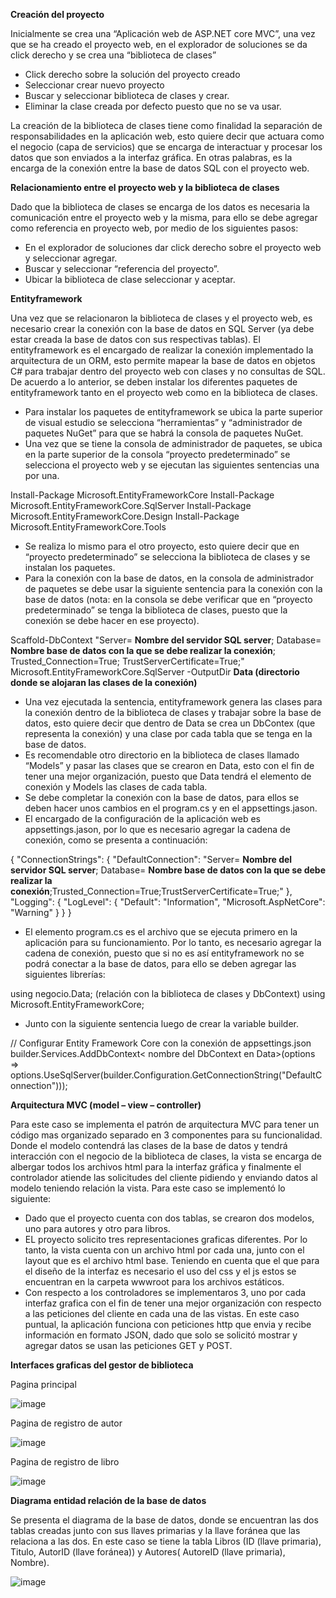 **Creación del proyecto**

Inicialmente se crea una “Aplicación web de ASP.NET core MVC”, una vez que se ha creado el proyecto web, en el explorador de soluciones se da click derecho y se crea una “biblioteca de clases”
- Click derecho sobre la solución del proyecto creado
-	Seleccionar crear nuevo proyecto
-	Buscar y seleccionar biblioteca de clases y crear.
-	Eliminar la clase creada por defecto puesto que no se va usar.
  
La creación de la biblioteca de clases tiene como finalidad la separación de responsabilidades en la aplicación web, esto quiere decir que actuara como el negocio (capa de servicios) que se encarga de interactuar y procesar los datos que son enviados a la interfaz gráfica. En otras palabras, es la encarga de la conexión entre la base de datos SQL con el proyecto web.

**Relacionamiento entre el proyecto web y la biblioteca de clases**

Dado que la biblioteca de clases se encarga de los datos es necesaria la comunicación entre el proyecto web y la misma, para ello se debe agregar como referencia en proyecto web, por medio de los siguientes pasos:
-	En el explorador de soluciones dar click derecho sobre el proyecto web y seleccionar agregar.
-	Buscar y seleccionar “referencia del proyecto”.
-	Ubicar la biblioteca de clase seleccionar y aceptar.

**Entityframework**

Una vez que se relacionaron la biblioteca de clases y el proyecto web, es necesario crear la conexión con la base de datos en SQL Server (ya debe estar creada la base de datos con sus respectivas tablas). El entityframework es el encargado de realizar la conexión implementado la arquitectura de un ORM, esto permite mapear la base de datos en objetos C# para trabajar dentro del proyecto web con clases y no consultas de SQL. De acuerdo a lo anterior, se deben instalar los diferentes paquetes de entityframework tanto en el proyecto web como en la biblioteca de clases.

-	Para instalar los paquetes de entityframework se ubica la parte superior de visual estudio se selecciona “herramientas” y “administrador de paquetes NuGet” para que se habrá la consola de paquetes NuGet.
-	Una vez que se tiene la consola de administrador de paquetes, se ubica en la parte superior de la consola “proyecto predeterminado” se selecciona el proyecto web y se ejecutan las siguientes sentencias una por una.

Install-Package Microsoft.EntityFrameworkCore
Install-Package Microsoft.EntityFrameworkCore.SqlServer
Install-Package Microsoft.EntityFrameworkCore.Design
Install-Package Microsoft.EntityFrameworkCore.Tools

-	Se realiza lo mismo para el otro proyecto, esto quiere decir que en “proyecto predeterminado” se selecciona la biblioteca de clases y se instalan los paquetes.
-	Para la conexión con la base de datos, en la consola de administrador de paquetes se debe usar la siguiente sentencia para la conexión con la base de datos (nota: en la consola se debe verificar que en “proyecto predeterminado” se tenga la biblioteca de clases, puesto que la conexión se debe hacer en ese proyecto).

Scaffold-DbContext "Server= **Nombre del servidor SQL server**; Database= **Nombre base de datos con la que se debe realizar la conexión**; Trusted_Connection=True; TrustServerCertificate=True;" Microsoft.EntityFrameworkCore.SqlServer -OutputDir **Data (directorio donde se alojaran las clases de la conexión)**

-	Una vez ejecutada la sentencia, entityframework genera las clases para la conexión dentro de la biblioteca de clases y trabajar sobre la base de datos, esto quiere decir que dentro de Data se crea un DbContex (que representa la conexión) y una clase por cada tabla que se tenga en la base de datos.
-	Es recomendable otro directorio en la biblioteca de clases llamado “Models” y pasar las clases que se crearon en Data, esto con el fin de tener una mejor organización, puesto que Data tendrá el elemento de conexión y Models las clases de cada tabla.
-	Se debe completar la conexión con la base de datos, para ellos se deben hacer unos cambios en el program.cs y en el appsettings.jason.
-	El encargado de la configuración de la aplicación web es appsettings.jason, por lo que es necesario agregar la cadena de conexión, como se presenta a continuación:

{
    "ConnectionStrings": {
        "DefaultConnection": "Server= **Nombre del servidor SQL server**; Database= **Nombre base de datos con la que se debe realizar la conexión**;Trusted_Connection=True;TrustServerCertificate=True;"
    },
    "Logging": {
        "LogLevel": {
            "Default": "Information",
            "Microsoft.AspNetCore": "Warning"
        }
    }
}

-	El elemento program.cs es el archivo que se ejecuta primero en la aplicación para su funcionamiento. Por lo tanto, es necesario agregar la cadena de conexión, puesto que si no es así entityframework no se podrá conectar a la base de datos, para ello se deben agregar las siguientes librerías:

using negocio.Data; (relación con la biblioteca de clases y DbContext)
using Microsoft.EntityFrameworkCore;

-	Junto con la siguiente sentencia luego de crear la variable builder.
  
// Configurar Entity Framework Core con la conexión de appsettings.json
builder.Services.AddDbContext< nombre del DbContext en Data>(options =>
    options.UseSqlServer(builder.Configuration.GetConnectionString("DefaultConnection")));

**Arquitectura MVC (model – view – controller)**
 
Para este caso se implementa el patrón de arquitectura MVC para tener un código mas organizado separado en 3 componentes para su funcionalidad. Donde el modelo contendrá las clases de la base de datos y tendrá interacción con el negocio de la biblioteca de clases, la vista se encarga de albergar todos los archivos html para la interfaz gráfica y finalmente el controlador atiende las solicitudes del cliente pidiendo y enviando datos al modelo teniendo relación la vista. Para este caso se implementó lo siguiente:

-	Dado que el proyecto cuenta con dos tablas, se crearon dos modelos, uno para autores y otro para libros.
-	EL proyecto solicito tres representaciones graficas diferentes. Por lo tanto, la vista cuenta con un archivo html por cada una, junto con el layout que es el archivo html base. Teniendo en cuenta que el que para el diseño de la interfaz es necesario el uso del css y el js estos se encuentran en la carpeta wwwroot para los archivos estáticos.
-	Con respecto a los controladores se implementaros 3, uno por cada interfaz grafica con el fin de tener una mejor organización con respecto a las peticiones del cliente en cada una de las vistas. En este caso puntual, la aplicación funciona con peticiones http que envia y recibe información en formato JSON, dado que solo se solicitó mostrar y agregar datos se usan las peticiones GET y POST.

**Interfaces graficas del gestor de biblioteca**

Pagina principal

![image](https://github.com/user-attachments/assets/8e6ec581-3bb2-4859-a698-3972b86d3e05)

Pagina de registro de autor

![image](https://github.com/user-attachments/assets/75955b6a-48b3-4c76-a42c-07c5a21f515d)

Pagina de registro de libro

![image](https://github.com/user-attachments/assets/7a058be0-c99b-4229-9454-efd62b98a508)

**Diagrama entidad relación de la base de datos**

Se presenta el diagrama de la base de datos, donde se encuentran las dos tablas creadas junto con sus llaves primarias y la llave foránea que las relaciona a las dos. En este caso se tiene la tabla Libros (ID (llave primaria), Titulo, AutorID (llave foránea)) y Autores( AutoreID (llave primaria), Nombre).

![image](https://github.com/user-attachments/assets/e8560e51-5333-4367-9e58-001791f3cd9b)


